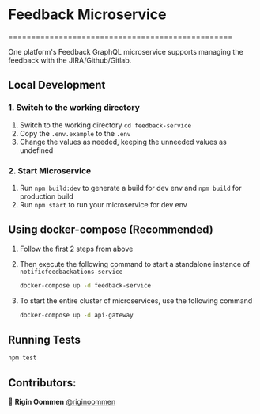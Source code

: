 # Feedback Microservice
=================================================

One platform's Feedback GraphQL microservice supports managing the feedback with the JIRA/Github/Gitlab.

## Local Development

### 1. Switch to the working directory

1. Switch to the working directory `cd feedback-service`
2. Copy the `.env.example` to the `.env`
3. Change the values as needed, keeping the unneeded values as undefined

### 2. Start Microservice

1. Run `npm build:dev` to generate a build for dev env and `npm build` for production build
2. Run `npm start` to run your microservice for dev env

## Using docker-compose (Recommended)

1. Follow the first 2 steps from above
2. Then execute the following command to start a standalone instance of `notificfeedbackations-service`

   ```bash
   docker-compose up -d feedback-service
   ```

3. To start the entire cluster of microservices, use the following command

   ```bash
   docker-compose up -d api-gateway
   ```

## Running Tests

```bash
npm test
```

## Contributors:

👤 **Rigin Oommen** [@riginoommen](https://github.com/riginoommen)
